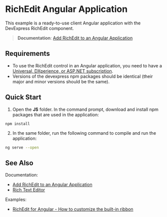 # RichEdit Angular Application

This example is a ready-to-use client Angular application with the DevExpress RichEdit component.

> **Documentation**: [Add RichEdit to an Angular Application](https://docs.devexpress.com/AspNetCore/401527/office-inspired-controls/controls/rich-edit/angular)

## Requirements
* To use the RichEdit control in an Angular application, you need to have a [Universal, DXperience, or ASP.NET subscription](https://www.devexpress.com/buy/net/).
* Versions of the devexpress npm packages should be identical (their major and minor versions should be the same).

## Quick Start

1. Open the **JS** folder. In the command prompt, download and install npm packages that are used in the application:

```
npm install
```

2. In the same folder, run the following command to compile and run the application:

```bash
ng serve --open
```

## See Also
Documentation:
- [Add RichEdit to an Angular Application](https://docs.devexpress.com/AspNetCore/401527/office-inspired-controls/controls/rich-edit/angular)
- [Rich Text Editor](https://docs.devexpress.com/AspNetCore/400373/office-inspired-controls/controls/rich-edit)

Examples:
- [RichEdit for Angular - How to customize the built-in ribbon](https://github.com/DevExpress-Examples/richedit-for-angular-how-to-customize-the-built-in-ribbon)
